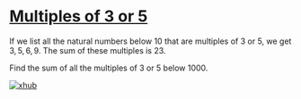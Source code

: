 # [Multiples of 3 or 5](https://projecteuler.net/problem=1)

If we list all the natural numbers below $`10`$ that are multiples of $`3`$ or $`5`$, we get $`3, 5, 6, 9`$. The sum of these multiples is $`23`$.

Find the sum of all the multiples of $`3`$ or $`5`$ below $`1000`$.

[![xhub](https://img.shields.io/badge/Rendered%20with-xhub-f2eecb?style=flat-square)](https://chrome.google.com/webstore/detail/xhub/anidddebgkllnnnnjfkmjcaallemhjee)